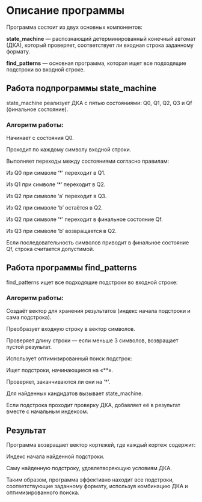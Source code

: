 # Описание программы
Программа состоит из двух основных компонентов:

**state_machine** — распознающий детерминированный конечный автомат (ДКА), который проверяет, соответствует ли входная строка заданному формату.

**find_patterns** — основная программа, которая ищет все подходящие подстроки во входной строке.

## Работа подпрограммы state_machine
state_machine реализует ДКА с пятью состояниями: Q0, Q1, Q2, Q3 и Qf (финальное состояние).

### Алгоритм работы:

Начинает с состояния Q0.

Проходит по каждому символу входной строки.

Выполняет переходы между состояниями согласно правилам:

Из Q0 при символе ‘*’ переходит в Q1.

Из Q1 при символе ‘*’ переходит в Q2.

Из Q2 при символе ‘a’ переходит в Q3.

Из Q2 при символе ‘b’ остаётся в Q2.

Из Q2 при символе ‘*’ переходит в финальное состояние Qf.

Из Q3 при символе ‘b’ возвращается в Q2.

Если последовательность символов приводит в финальное состояние Qf, строка считается допустимой.

## Работа программы find_patterns
find_patterns ищет все подходящие подстроки во входной строке:

### Алгоритм работы:

Создаёт вектор для хранения результатов (индекс начала подстроки и сама подстрока).

Преобразует входную строку в вектор символов.

Проверяет длину строки — если меньше 3 символов, возвращает пустой результат.

Использует оптимизированный поиск подстрок:

Ищет подстроки, начинающиеся на «**».

Проверяет, заканчиваются ли они на ‘*’.

Для найденных кандидатов вызывает state_machine.

Если подстрока проходит проверку ДКА, добавляет её в результат вместе с начальным индексом.

## Результат
Программа возвращает вектор кортежей, где каждый кортеж содержит:

Индекс начала найденной подстроки.

Саму найденную подстроку, удовлетворяющую условиям ДКА.

Таким образом, программа эффективно находит все подстроки, соответствующие заданному формату, используя комбинацию ДКА и оптимизированного поиска.

